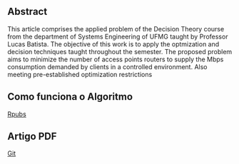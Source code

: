 

## Abstract

This article comprises the applied problem of the Decision Theory course from the department of Systems Engineering of UFMG taught by Professor Lucas Batista. The objective of this work is to apply the optmization and decision techniques taught throughout the semester. The proposed problem aims to minimize the number of access points routers to supply the Mbps consumption demanded by clients in a controlled environment. Also meeting pre-established optimization restrictions

## Como funciona o Algoritmo

[Rpubs](https://rpubs.com/Drope/algoritmo)



## Artigo PDF

[Git](https://github.com/Protospi/WLAN/blob/main/relatorios/relatorio_pdf.pdf)
